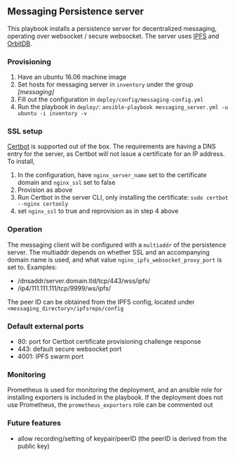 ## Messaging Persistence server

This playbook installs a persistence server for decentralized messaging, operating over websocket / secure websocket. The server uses [IPFS](https://ipfs.io) and [OrbitDB](https://github.com/orbitdb).

### Provisioning

1. Have an ubuntu 16.06 machine image
2. Set hosts for messaging server in `inventory` under the group *[messaging]*
3. Fill out the configuration in `deploy/config/messaging-config.yml`
4. Run the playbook in `deploy/`: `ansible-playbook messaging_server.yml -u ubuntu -i inventory -v`

### SSL setup

[Certbot](https://certbot.eff.org/) is supported out of the box. The requirements are having a DNS entry for the server, as Certbot will not issue a certificate for an IP address. To install,

1. In the configuration, have `nginx_server_name` set to the certificate domain and `nginx_ssl` set to false
2. Provision as above
3. Run Certbot in the server CLI, only installing the certificate: `sudo certbot --nginx certonly`
4. set `nginx_ssl` to true and reprovision as in step 4 above

### Operation

The messaging client will be configured with a `multiaddr` of the persistence server. The multiaddr depends on whether SSL and an accompanying domain name is used, and what value `nginx_ipfs_websocket_proxy_port` is set to. Examples:

- /dnsaddr/server.domain.tld/tcp/443/wss/ipfs/<peerID>
- /ip4/111.111.111/tcp/9999/ws/ipfs/<peerID>

The peer ID can be obtained from the IPFS config, located under `<messaging_directory>/ipfsrepo/config`

### Default external ports
- 80: port for Certbot certificate provisioning challenge response
- 443: default secure websocket port
- 4001: IPFS swarm port

### Monitoring
Prometheus is used for monitoring the deployment, and an ansible role for installing exporters is included in the playbook. If the deployment does not use Prometheus, the `prometheus_exporters` role can be commented out

### Future features

- allow recording/setting of keypair/peerID (the peerID is derived from the public key)
